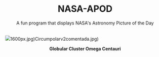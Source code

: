 <div align="center">
  <h1>
    NASA-APOD
  </h1>
</div>
  
<div align="center">
  A fun program that displays NASA's Astronomy Picture of the Day
</div>

<br>

![](https://apod.nasa.gov/apod/image/2407/NGC5139_Stein_a2048.jpg)1600px.jpg)Circumpolarv2comentada.jpg)

<p align = "center">
  <b>Globular Cluster Omega Centauri</b>
</p>
